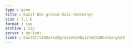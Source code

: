 ```yaml
---
type : game
title : Buzz! Das grosse Quiz (Germany)
size : 2.1 G
format : iso
archive : zip
server : myrient
link2 : Buzz%21%20Das%20grosse%20Quiz%20%28Germany%29
---
```

